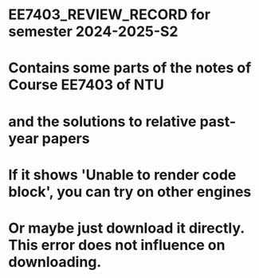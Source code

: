# EE7403_REVIEW_RECORD for semester 2024-2025-S2
# Contains some parts of the notes of Course EE7403 of NTU 
# and the solutions to relative past-year papers
# If it shows 'Unable to render code block', you can try on other engines
# Or maybe just download it directly. This error does not influence on downloading.
